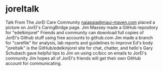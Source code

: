 # joreltalk
Talk From The JorEl Care Community
naiapaia@maui-maven.com placed a picture on JorEl's CaringBridge page.
Jim Massey made a GitHub repository for "edelkinjorel"
Friends and community can download full copies of JorEl's Github stuff using free accounts to github.com
Jim made a branch for "carefile" for analysis, lab reports and guidelines to improve Ed's body
"joreltalk" is the GitHub/edelkinjorel site for chat, chatter, and hello's
Gary Schubach gave helpful tips to Jim on using cc/bcc on emails to JorEl's community
Jim hopes all of JorEl's friends will get their own GitHub account for communicating.
